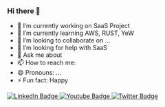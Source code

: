 ### Hi there 👋

- 🔭 I’m currently working on SaaS Project
- 🌱 I’m currently learning AWS, RUST, YeW
- 👯 I’m looking to collaborate on ...
- 🤔 I’m looking for help with SaaS
- 💬 Ask me about 
- 📫 How to reach me: 
- 😄 Pronouns: ...
- ⚡ Fun fact: Happy


<div id="badges">
  <a href="your-linkedin-URL">
    <img src="https://img.shields.io/badge/LinkedIn-blue?style=for-the-badge&logo=linkedin&logoColor=white" alt="LinkedIn Badge"/>
  </a>
  <a href="your-youtube-URL">
    <img src="https://img.shields.io/badge/YouTube-red?style=for-the-badge&logo=youtube&logoColor=white" alt="Youtube Badge"/>
  </a>
  <a href="your-twitter-URL">
    <img src="https://img.shields.io/badge/Twitter-blue?style=for-the-badge&logo=twitter&logoColor=white" alt="Twitter Badge"/>
  </a>
</div>
